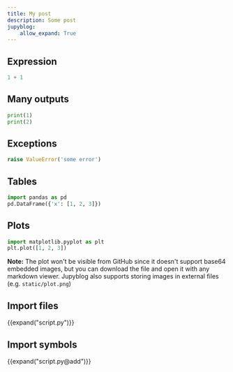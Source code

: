 ```yaml
---
title: My post
description: Some post
jupyblog:
    allow_expand: True
---
```


## Expression

```python
1 + 1
```

## Many outputs

```python
print(1)
print(2)
```

## Exceptions

```python
raise ValueError('some error')
```

## Tables

```python
import pandas as pd
pd.DataFrame({'x': [1, 2, 3]})
```

## Plots

```python
import matplotlib.pyplot as plt
plt.plot([1, 2, 3])
```

**Note:** The plot won't be visible from GitHub since it doesn't support
base64 embedded images, but you can download the file and open it with any
markdown viewer. Jupyblog also supports storing images in external files
(e.g. `static/plot.png`)

## Import files

{{expand("script.py")}}


## Import symbols

{{expand("script.py@add")}}